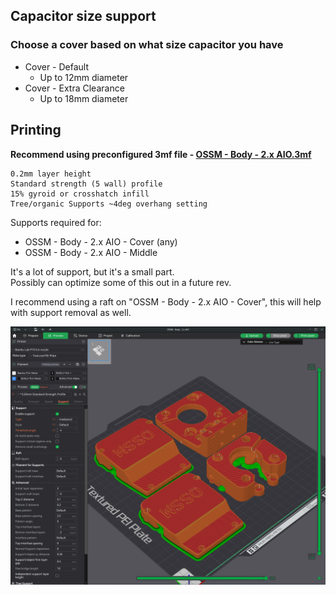 ## Capacitor size support  
### Choose a cover based on what size capacitor you have
- Cover - Default
  - Up to 12mm diameter
- Cover - Extra Clearance
  - Up to 18mm diameter

## Printing

**Recommend using preconfigured 3mf file - [OSSM - Body - 2.x AIO.3mf](OSSM%20-%20Body%20-%202.x%20AIO.3mf)**

    0.2mm layer height
    Standard strength (5 wall) profile
    15% gyroid or crosshatch infill
    Tree/organic Supports ~4deg overhang setting
  
Supports required for:
  - OSSM - Body - 2.x AIO - Cover (any)
  - OSSM - Body - 2.x AIO - Middle

It's a lot of support, but it's a small part.  
Possibly can optimize some of this out in a future rev.  

I recommend using a raft on "OSSM - Body - 2.x AIO - Cover", this will help with support removal as well.

![](../Images/Print/Print.png)  
